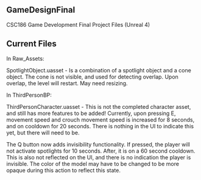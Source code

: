 GameDesignFinal
---------------

CSC186 Game Development Final Project Files (Unreal 4)

Current Files
--------------

In Raw_Assets:

SpotlightObject.uasset - Is a combination of a spotlight object and a cone object. The cone is not visible, and used for detecting overlap. Upon overlap, the level will restart. May need resizing.

In ThirdPersonBP:

ThirdPersonCharacter.uasset - This is not the completed character asset, and still has more features to be added! Currently, upon pressing E, movement speed and crouch movement speed is increased for 8 seconds, and on cooldown for 20 seconds. There is nothing in the UI to indicate this yet, but there will need to be.

The Q button now adds invisibility functionality. If pressed, the player will not activate spotlights for 10 seconds. After, it is on a 60 second cooldown. This is also not reflected on the UI, and there is no indication the player is invisible. The color of the model may have to be changed to be more opaque during this action to reflect this state.

